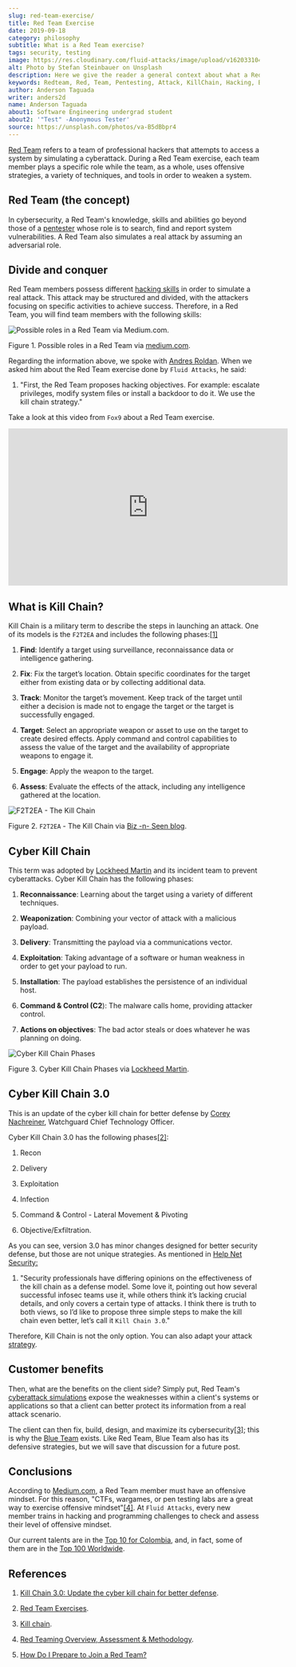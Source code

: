 ```yaml
---
slug: red-team-exercise/
title: Red Team Exercise
date: 2019-09-18
category: philosophy
subtitle: What is a Red Team exercise?
tags: security, testing
image: https://res.cloudinary.com/fluid-attacks/image/upload/v1620331047/blog/red-team-exercise/cover_kmvlzc.webp
alt: Photo by Stefan Steinbauer on Unsplash
description: Here we give the reader a general context about what a Red Team does and the main strategy used during a Red Team exercise and its benefits for customers.
keywords: Redteam, Red, Team, Pentesting, Attack, KillChain, Hacking, Business, Ethical Hacking, Pentesting
author: Anderson Taguada
writer: anders2d
name: Anderson Taguada
about1: Software Engineering undergrad student
about2: '"Test" -Anonymous Tester'
source: https://unsplash.com/photos/va-B5dBbpr4
---
```


[Red Team](../../solutions/red-teaming/)
refers to a team of professional hackers
that attempts to access a system
by simulating a cyberattack.
During a Red Team exercise,
each team member plays a specific role
while the team,
as a whole,
uses offensive strategies,
a variety of techniques, and tools
in order to weaken a system.

## Red Team (the concept)

In cybersecurity,
a Red Team's knowledge,
skills and abilities go beyond those of a [pentester](../../solutions/penetration-testing/)
whose role is to search,
find and report system vulnerabilities.
A Red Team also simulates a real attack
by assuming an adversarial role.

## Divide and conquer

Red Team members possess different [hacking
skills](https://www.tutorialspoint.com/ethical_hacking/ethical_hacking_skills.htm)
in order to simulate a real attack. This attack may be structured and
divided, with the attackers focusing on specific activities to achieve
success. Therefore, in a Red Team, you will find team members with the
following skills:

<div class="imgblock">

![Possible roles in a Red Team via Medium.com.](https://res.cloudinary.com/fluid-attacks/image/upload/v1620331046/blog/red-team-exercise/skillredteam_khyqsr.webp)

<div class="title">

Figure 1. Possible roles in a Red Team via
[medium.com](https://medium.com/@redteamwrangler/how-do-i-prepare-to-join-a-red-team-d74ffb5fdbe6).

</div>

</div>

Regarding the information above, we spoke with [Andres
Roldan](../../about-us/people/aroldan/). When we asked him about the Red
Team exercise done by `Fluid Attacks`, he said:

<div class="blog-questions">

1. "First, the Red Team proposes hacking objectives. For example:
    escalate privileges, modify system files or install a backdoor to do
    it. We use the kill chain strategy."

</div>

Take a look at this video from `Fox9` about a Red Team exercise.

<div style="text-align: center;">
<iframe
  width="560"
  height="315"
  src="https://www.youtube.com/embed/YIV0xvatX0M"
  frameborder="0"
  allowfullscreen>
</iframe>
</div>

## What is Kill Chain?

Kill Chain is a military term to describe the steps in launching an
attack. One of its models is the `F2T2EA` and includes the following
phases:[\[1\]](#r3)

1. **Find**: Identify a target using surveillance, reconnaissance data
    or intelligence gathering.

2. **Fix**: Fix the target’s location. Obtain specific coordinates for
    the target either from existing data or by collecting additional
    data.

3. **Track**: Monitor the target’s movement. Keep track of the target
    until either a decision is made not to engage the target or the
    target is successfully engaged.

4. **Target**: Select an appropriate weapon or asset to use on the
    target to create desired effects. Apply command and control
    capabilities to assess the value of the target and the availability
    of appropriate weapons to engage it.

5. **Engage**: Apply the weapon to the target.

6. **Assess**: Evaluate the effects of the attack, including any
    intelligence gathered at the location.

<div class="imgblock">

![`F2T2EA` - The Kill Chain](https://res.cloudinary.com/fluid-attacks/image/upload/v1620331046/blog/red-team-exercise/f2t2ea-killchain_lhmilw.webp)

<div class="title">

Figure 2. `F2T2EA` - The Kill Chain via [Biz -n- Seen
blog](http://myarick.blogspot.com/2014/02/f2t2ea.html).

</div>

</div>

## Cyber Kill Chain

This term was adopted by [Lockheed
Martin](https://www.lockheedmartin.com/en-us/index.html) and its
incident team to prevent cyberattacks. Cyber Kill Chain has the
following phases:

1. **Reconnaissance**: Learning about the target using a variety of
    different techniques.

2. **Weaponization**: Combining your vector of attack with a malicious
    payload.

3. **Delivery**: Transmitting the payload via a communications vector.

4. **Exploitation**: Taking advantage of a software or human weakness
    in order to get your payload to run.

5. **Installation**: The payload establishes the persistence of an
    individual host.

6. **Command & Control (C2**): The malware calls home, providing
    attacker control.

7. **Actions on objectives**: The bad actor steals or does whatever he
    was planning on doing.

<div class="imgblock">

![Cyber Kill Chain Phases](https://res.cloudinary.com/fluid-attacks/image/upload/v1620331045/blog/red-team-exercise/cyber-kill-chain_hq3v77.webp)

<div class="title">

Figure 3. Cyber Kill Chain Phases via [Lockheed
Martin](https://www.lockheedmartin.com/en-us/capabilities/cyber/cyber-kill-chain.html).

</div>

</div>

## Cyber Kill Chain 3.0

This is an update of the cyber kill chain for better defense by [Corey
Nachreiner](https://www.watchguard.com/es/wgrd-about/leadership/corey-nachreiner),
Watchguard Chief Technology Officer.

Cyber Kill Chain 3.0 has the following phases[\[2\]](#r1):

1. Recon

2. Delivery

3. Exploitation

4. Infection

5. Command & Control - Lateral Movement & Pivoting

6. Objective/Exfiltration.

As you can see, version 3.0 has minor changes designed for better
security defense, but those are not unique strategies. As mentioned in
[Help Net
Security:](https://www.helpnetsecurity.com/2015/02/10/kill-chain-30-update-the-cyber-kill-chain-for-better-defense/)

<div class="blog-questions">

1. "Security professionals have differing opinions on the effectiveness
    of the kill chain as a defense model. Some love it, pointing out how
    several successful infosec teams use it, while others think it’s
    lacking crucial details, and only covers a certain type of attacks.
    I think there is truth to both views, so I’d like to propose three
    simple steps to make the kill chain even better, let’s call it `Kill
    Chain 3.0`."

</div>

Therefore, Kill Chain is not the only option. You can also adapt your
attack [strategy](https://en.wikipedia.org/wiki/Military_strategy).

## Customer benefits

Then,
what are the benefits on the client side?
Simply put,
Red Team's [cyberattack simulations](../../solutions/attack-simulation/)
expose the weaknesses within a client's systems or applications
so that a client can better protect its information
from a real attack scenario.

The client can then fix, build, design, and maximize its
cybersecurity[\[3\]](#r4); this is why the [Blue
Team](https://en.wikipedia.org/wiki/Blue_team_\(computer_security\))
exists. Like Red Team, Blue Team also has its defensive strategies, but
we will save that discussion for a future post.

## Conclusions

According to
[Medium.com](https://medium.com/@redteamwrangler/how-do-i-prepare-to-join-a-red-team-d74ffb5fdbe6),
a Red Team member must have an offensive mindset. For this reason,
"CTFs, wargames, or pen testing labs are a great way to exercise
offensive mindset"[\[4\]](#r5). At `Fluid Attacks`, every new member
trains in hacking and programming challenges to check and assess their
level of offensive mindset.

Our current talents are in the [Top 10 for
Colombia](https://www.wechall.net/country_ranking/for/31/Colombia), and,
in fact, some of them are in the [Top 100
Worldwide](https://www.wechall.net/ranking).

## References

1. [Kill Chain 3.0: Update the cyber kill chain for better
    defense](https://www.helpnetsecurity.com/2015/02/10/kill-chain-30-update-the-cyber-kill-chain-for-better-defense).

2. [Red Team
    Exercises](https://sci-hub.tw/https://ieeexplore.ieee.org/abstract/document/8406561).

3. [Kill chain](https://en.wikipedia.org/wiki/Kill_chain).

4. [Red Teaming Overview, Assessment &
    Methodology](https://resources.infosecinstitute.com/red-teaming-overview-assessment-methodology/#gref).

5. [How Do I Prepare to Join a Red
    Team?](https://medium.com/@redteamwrangler/how-do-i-prepare-to-join-a-red-team-d74ffb5fdbe6)
